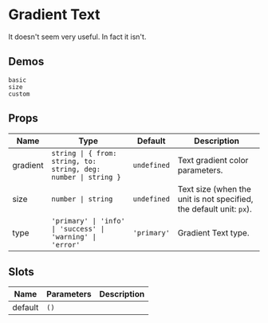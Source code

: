 # Gradient Text

It doesn't seem very useful. In fact it isn't.

## Demos

```demo
basic
size
custom
```

## Props

| Name | Type | Default | Description |
| --- | --- | --- | --- |
| gradient | `string \| { from: string, to: string, deg: number \| string }` | `undefined` | Text gradient color parameters. |
| size | `number \| string` | `undefined` | Text size (when the unit is not specified, the default unit: `px`). |
| type | `'primary' \| 'info' \| 'success' \| 'warning' \| 'error'` | `'primary'` | Gradient Text type. |

## Slots

| Name    | Parameters | Description |
| ------- | ---------- | ----------- |
| default | `()`       |             |

